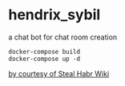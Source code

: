 # hendrix_sybil

a chat bot for chat room creation

```
docker-compose build
docker-compose up -d
```

[by courtesy of Steal Habr Wiki](https://steelkiwi.com/blog/an-example-of-a-simple-chat-written-in-aiohttp/#WebSocket "Steal Wiki")
